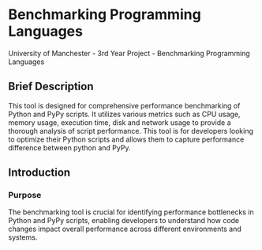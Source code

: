 # Benchmarking Programming Languages

University of Manchester - 3rd Year Project - Benchmarking Programming Languages 

## Brief Description 

This tool is designed for comprehensive performance benchmarking of Python and PyPy scripts. 
It utilizes various metrics such as CPU usage, memory usage, execution time, disk and network usage to provide a thorough analysis of script performance.
This tool is for developers looking to optimize their Python scripts and allows them to capture performance difference between python and PyPy.

## Introduction 

### Purpose 

The benchmarking tool is crucial for identifying performance bottlenecks in Python and PyPy scripts,
enabling developers to understand how code changes impact overall performance across different environments and systems. 




